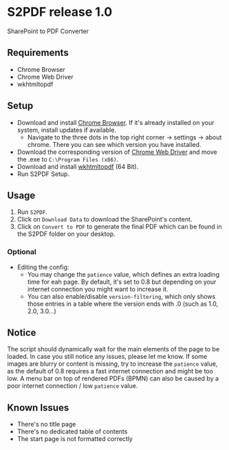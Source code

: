# S2PDF release 1.0
SharePoint to PDF Converter

## Requirements
- Chrome Browser
- Chrome Web Driver
- wkhtmltopdf

## Setup
- Download and install [Chrome Browser](https://www.google.com/chrome/de/download-chrome/?brand=YTUH&gclid=EAIaIQobChMIitaPlJPJ_QIVywEGAB1T_gBGEAAYASAAEgLlu_D_BwE&gclsrc=aw.ds). If it's already installed on your system, install updates if available.
  - Navigate to the three dots in the top right corner -> settings -> about chrome. There you can see which version you have installed.
- Download the corresponding version of [Chrome Web Driver](https://chromedriver.chromium.org/downloads) and move the .exe to `C:\Program Files (x86)`.
- Download and install [wkhtmltopdf](https://wkhtmltopdf.org/downloads.html) (64 Bit).
- Run S2PDF Setup.
  


## Usage
1. Run `S2PDF`.
2. Click on `Download Data` to download the SharePoint's content.
3. Click on `Convert to PDF` to generate the final PDF which can be found in the S2PDF folder on your desktop.
### Optional
- Editing the config:
  - You may change the `patience` value, which defines an extra loading time for eah page. By default, it's set to 0.8 but depending on your internet connection you might want to increase it.
  - You can also enable/disable `version-filtering`, which only shows those entries in a table where the version ends with .0 (such as 1.0, 2.0, 3.0...)


## Notice
The script should dynamically wait for the main elements of the page to be loaded. In case you still notice any  issues, please let me know. If some images are blurry or content is missing, try to increase the `patience` value, as the default of 0.8 requires a fast internet connection and might be too low. A menu bar on top of rendered PDFs (BPMN) can also be caused by a poor internet connection / low `patience` value.


## Known Issues
- There's no title page
- There's no dedicated table of contents
- The start page is not formatted correctly
